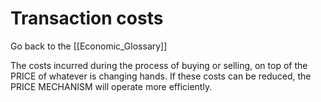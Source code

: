 # Transaction costs

Go back to the [[Economic_Glossary]]


The costs incurred during the process of buying or selling, on top of the PRICE of whatever is changing hands. If these costs can be reduced, the PRICE MECHANISM will operate more efficiently.

